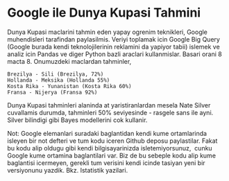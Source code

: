 # Google ile Dunya Kupasi Tahmini

Dunya Kupasi maclarini tahmin eden yapay ogrenim teknikleri, Google
muhendisleri tarafindan paylasilmis. Veriyi toplamak icin Google Big
Query (Google burada kendi teknolojilerinin reklamini da yapiyor
tabii) islemek ve analiz icin Pandas ve diger Python bazli araclari
kullanmislar. Basari orani 8 macta 8. Onumuzdeki maclardan tahminler,

```
Brezilya - Sili (Brezilya, 72%)
Hollanda - Meksika (Hollanda 55%)
Kosta Rika - Yunanistan (Kosta Rika 60%)
Fransa - Nijerya (Fransa 92%)
```

Dunya Kupasi tahminleri alaninda at yaristiranlardan mesela Nate
Silver cuvallamis durumda, tahminleri 50% seviyesinde - rasgele sans
ile ayni. Silver bilindigi gibi Bayes modellerini cok kullanir.

Not: Google elemanlari suradaki baglantidan kendi kume ortamlarinda
isleyen bir not defteri ve tum kodu iceren Github deposu
paylastilar. Fakat bu kodu alip oldugu gibi kendi bilgisayarinizda
isletemiyorsunuz,  cunku Google kume ortamina baglantilari var. Biz de
bu sebeple kodu alip kume baglantisi icermeyen, gerekli tum verisini
kendi icinde tasiyan yeni bir versiyonunu yazdik. Bkz. Istatistik
yazilari.


